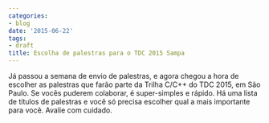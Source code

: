 ```yaml
---
categories:
- blog
date: '2015-06-22'
tags:
- draft
title: Escolha de palestras para o TDC 2015 Sampa
---
```


Já passou a semana de envio de palestras, e agora chegou a hora de escolher as palestras que farão parte da Trilha C/C++ do TDC 2015, em São Paulo. Se vocês puderem colaborar, é super-simples e rápido. Há uma lista de títulos de palestras e você só precisa escolher qual a mais importante para você. Avalie com cuidado.